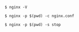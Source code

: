 
```console
$ nginx -V
```
```console
$ nginx -p $(pwd) -c nginx.conf
```
```console
$ nginx -p $(pwd) -s stop
```
